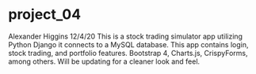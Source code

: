 # project_04
Alexander Higgins 12/4/20
This is a stock trading simulator app utilizing Python Django it connects to a MySQL database. This app contains login, stock trading, and portfolio features.
Bootstrap 4, Charts.js, CrispyForms, among others. Will be updating for a cleaner look and feel.   
